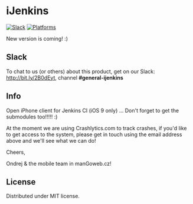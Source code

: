 # iJenkins

[![Slack](https://img.shields.io/badge/join-slack-745EAF.svg?style=flat)](http://bit.ly/2B0dEyt)
[![Platforms](https://img.shields.io/badge/platforms-iOS-ff0000.svg?style=flat)](http://cocoapods.org/pods/FASwift)

New version is coming! :)

## Slack

To chat to us (or others) about this product, get on our Slack: http://bit.ly/2B0dEyt, channel <b>#general-ijenkins</b>

## Info

Open iPhone client for Jenkins CI (iOS 9 only) ... Don't forget to get the submodules too!!!!! :)

At the moment we are using Crashlytics.com to track crashes, if you'd like to get access to the system, please get in touch using the email address above and we'll see what we can do!

Cheers,

Ondrej & the mobile team in manGoweb.cz!

## License

Distributed under MIT license.


